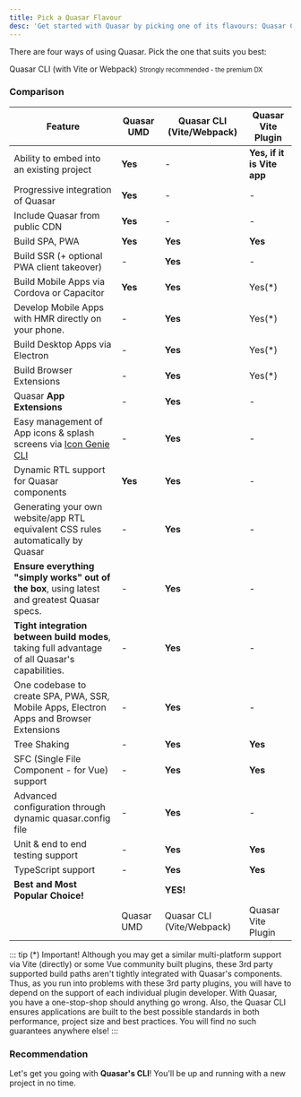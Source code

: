 ```yaml
---
title: Pick a Quasar Flavour
desc: 'Get started with Quasar by picking one of its flavours: Quasar CLI (Vite/Webpack), Quasar Vite Plugin or UMD'
---
```


There are four ways of using Quasar. Pick the one that suits you best:

<div class="q-mx-md row items-stretch q-gutter-xs">
  <q-btn no-caps color="purple" push stack padding="sm lg" to="/start/quasar-cli">
    <span class="text-bold">Quasar CLI (with Vite or Webpack)</span>
    <span style="font-size:0.8em">Strongly recommended - the premium DX</span>
  </q-btn>
  <q-btn label="UMD/Standalone" color="teal-6" no-caps push to="/start/umd" />
  <q-btn label="Vite plugin" color="teal-6" no-caps push to="/start/vite-plugin" />
</div>

### Comparison

| Feature                                                                                        | Quasar UMD | Quasar CLI (Vite/Webpack) | Quasar Vite Plugin         |
| ---------------------------------------------------------------------------------------------- | ---------- | ------------------------- | -------------------------- |
| Ability to embed into an existing project                                                      | **Yes**    | -                         | **Yes, if it is Vite app** |
| Progressive integration of Quasar                                                              | **Yes**    | -                         | -                          |
| Include Quasar from public CDN                                                                 | **Yes**    | -                         | -                          |
| Build SPA, PWA                                                                                 | **Yes**    | **Yes**                   | **Yes**                    |
| Build SSR (+ optional PWA client takeover)                                                     | -          | **Yes**                   | -                          |
| Build Mobile Apps via Cordova or Capacitor                                                     | **Yes**    | **Yes**                   | Yes(\*)                    |
| Develop Mobile Apps with HMR directly on your phone.                                           | -          | **Yes**                   | Yes(\*)                    |
| Build Desktop Apps via Electron                                                                | -          | **Yes**                   | Yes(\*)                    |
| Build Browser Extensions                                                                       | -          | **Yes**                   | Yes(\*)                    |
| Quasar **App Extensions**                                                                      | -          | **Yes**                   | -                          |
| Easy management of App icons & splash screens via [Icon Genie CLI](/icongenie/introduction)    | -          | **Yes**                   | -                          |
| Dynamic RTL support for Quasar components                                                      | **Yes**    | **Yes**                   | -                          |
| Generating your own website/app RTL equivalent CSS rules automatically by Quasar               | -          | **Yes**                   | -                          |
| **Ensure everything "simply works" out of the box**, using latest and greatest Quasar specs.   | -          | **Yes**                   | -                          |
| **Tight integration between build modes**, taking full advantage of all Quasar's capabilities. | -          | **Yes**                   | -                          |
| One codebase to create SPA, PWA, SSR, Mobile Apps, Electron Apps and Browser Extensions        | -          | **Yes**                   | -                          |
| Tree Shaking                                                                                   | -          | **Yes**                   | **Yes**                    |
| SFC (Single File Component - for Vue) support                                                  | -          | **Yes**                   | **Yes**                    |
| Advanced configuration through dynamic quasar.config file                                      | -          | **Yes**                   | -                          |
| Unit & end to end testing support                                                              | -          | **Yes**                   | **Yes**                    |
| TypeScript support                                                                             | -          | **Yes**                   | **Yes**                    |
| **Best and Most Popular Choice!**                                                              |            | **YES!**                  |                            |
|                                                                                                | Quasar UMD | Quasar CLI (Vite/Webpack) | Quasar Vite Plugin         |

::: tip (\*) Important!
Although you may get a similar multi-platform support via Vite (directly) or some Vue community built plugins, these 3rd party supported build paths aren't tightly integrated with Quasar's components. Thus, as you run into problems with these 3rd party plugins, you will have to depend on the support of each individual plugin developer. With Quasar, you have a one-stop-shop should anything go wrong. Also, the Quasar CLI ensures applications are built to the best possible standards in both performance, project size and best practices. You will find no such guarantees anywhere else!
:::

### Recommendation

Let's get you going with **Quasar's CLI**! You'll be up and running with a new project in no time.

<q-btn icon-right="launch" label="Start with Quasar CLI" to="/start/quasar-cli" class="q-mt-sm q-mb-lg" />
